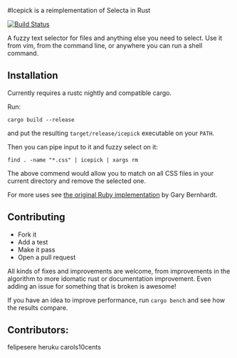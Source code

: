 #Icepick is a reimplementation of Selecta in Rust

[![Build Status](https://travis-ci.org/felipesere/icepick.svg?branch=master)](https://travis-ci.org/felipesere/icepick)

A fuzzy text selector for files and anything else you need to select.
Use it from vim, from the command line, or anywhere you can run a shell command.

## Installation

Currently requires a rustc nightly and compatible cargo.

Run:

```
cargo build --release
```

and put the resulting `target/release/icepick` executable on your `PATH`.

Then you can pipe input to it and fuzzy select on it:

```
find . -name "*.css" | icepick | xargs rm
```

The above commend would allow you to match on all CSS files in your current 
directory and remove the selected one.

For more uses see [the original Ruby implementation](https://github.com/garybernhardt/selecta) by Gary Bernhardt.

## Contributing

* Fork it
* Add a test
* Make it pass
* Open a pull request

All kinds of fixes and improvements are welcome, from improvements in the algorithm to more idomatic rust or documentation improvement.
Even adding an issue for something that is broken is awesome!

If you have an idea to improve performance, run `cargo bench` and see how the results compare.

## Contributors:

felipesere
heruku
carols10cents

